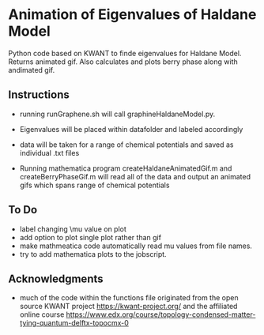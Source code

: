# Animation of Eigenvalues of Haldane Model

Python code based on KWANT to finde eigenvalues for Haldane Model. Returns animated gif.
Also calculates and plots berry phase along with andimated gif.

## Instructions
* running runGraphene.sh will call graphineHaldaneModel.py.

* Eigenvalues will be placed within datafolder and labeled accordingly

* data will be taken for a range of chemical potentials and saved as individual .txt files

* Running mathematica program createHaldaneAnimatedGif.m and createBerryPhaseGif.m will read all of the data and output an animated gifs which spans range of chemical potentials

## To Do
* label changing \mu value on plot
* add option to plot single plot rather than gif
* make mathmeatica code automatically read mu values from file names.
* try to add mathematica plots to the jobscript.

## Acknowledgments
* much of the code within the functions file originated from the open source KWANT project
  https://kwant-project.org/
  and the affiliated online course
  https://www.edx.org/course/topology-condensed-matter-tying-quantum-delftx-topocmx-0

